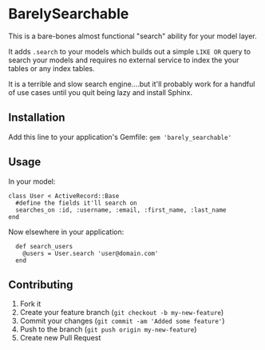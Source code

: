 # BarelySearchable

This is a bare-bones almost functional "search" ability for your model layer.

It adds `.search` to your models which builds out a simple `LIKE OR` query to search your models and requires no external service to index the your tables or any index tables.

It is a terrible and slow search engine....but it'll probably work for a handful of use cases until you quit being lazy and install Sphinx.

## Installation

Add this line to your application's Gemfile: `gem 'barely_searchable'`

## Usage

In your model:

```
class User < ActiveRecord::Base
  #define the fields it'll search on
  searches_on :id, :username, :email, :first_name, :last_name
end
```

Now elsewhere in your application:

```
  def search_users
    @users = User.search 'user@domain.com'
  end
```

## Contributing

1. Fork it
2. Create your feature branch (`git checkout -b my-new-feature`)
3. Commit your changes (`git commit -am 'Added some feature'`)
4. Push to the branch (`git push origin my-new-feature`)
5. Create new Pull Request
